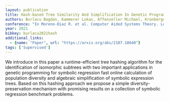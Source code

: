 ```yaml
---
layout: publication
title: Hash-based Tree Similarity And Simplification In Genetic Programming For Symbolic Regression
authors: Burlacu Bogdan, Kammerer Lukas, Affenzeller Michael, Kronberger Gabriel
conference: "In Moreno-Diaz R. et al. Computer Aided Systems Theory. Lecture Notes in Computer Science Vol."
year: 2021
bibkey: burlacu2021hash
additional_links:
  - {name: "Paper", url: "https://arxiv.org/abs/2107.10640"}
tags: ['Supervised']
---
```

We introduce in this paper a runtime-efficient tree hashing algorithm for the identification of isomorphic subtrees with two important applications in genetic programming for symbolic regression fast online calculation of population diversity and algebraic simplification of symbolic expression trees. Based on this hashing approach we propose a simple diversity-preservation mechanism with promising results on a collection of symbolic regression benchmark problems.
